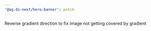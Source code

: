 ```yaml
---
'@ag.ds-next/hero-banner': patch
---
```


Reverse gradient direction to fix image not getting covered by gradient
